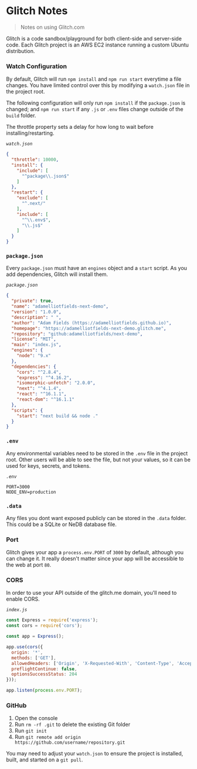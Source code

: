 # Glitch Notes
> Notes on using Glitch.com

Glitch is a code sandbox/playground for both client-side and server-side code. Each Glitch project
is an AWS EC2 instance running a custom Ubuntu distribution.


### Watch Configuration

By default, Glitch will run `npm install` and `npm run start` everytime a file changes. You have limited
control over this by modifying a `watch.json` file in the project root.

The following configuration will only run `npm install` if the `package.json` is changed; and
`npm run start` if any `.js` or `.env` files change outside of the `build` folder.

The throttle property sets a delay for how long to wait before installing/restarting.

*`watch.json`*

```json
{
  "throttle": 10000,
  "install": {
    "include": [
      "^package\\.json$"
    ]
  },
  "restart": {
    "exclude": [
      "^.next/"
    ],
    "include": [
      "^\\.env$",
      "\\.js$"
    ]
  }
}
```


### `package.json`

Every `package.json` must have an `engines` object and a `start` script. As you add dependencies,
Glitch will install them.

*`package.json`*

```json
{
  "private": true,
  "name": "adamelliotfields-next-demo",
  "version": "1.0.0",
  "description": " ",
  "author": "Adam Fields (https://adamelliotfields.github.io)",
  "homepage": "https://adamelliotfields-next-demo.glitch.me",
  "repository": "github:adamelliotfields/next-demo",
  "license": "MIT",
  "main": "index.js",
  "engines": {
    "node": "9.x"
  },
  "dependencies": {
    "cors": "^2.8.4",
    "express": "^4.16.2",
    "isomorphic-unfetch": "2.0.0",
    "next": "^4.1.4",
    "react": "^16.1.1",
    "react-dom": "^16.1.1"
  },
  "scripts": {
    "start": "next build && node ."
  }
}
```


### `.env`

Any environmental variables need to be stored in the `.env` file in the project root. Other users
will be able to see the file, but not your values, so it can be used for keys, secrets, and tokens.

*`.env`*

```
PORT=3000
NODE_ENV=production
```


### `.data`

Any files you dont want exposed publicly can be stored in the `.data` folder. This could be a
SQLite or NeDB database file.


### Port

Glitch gives your app a `process.env.PORT` of `3000` by default, although you can change it. It
really doesn't matter since your app will be accessible to the web at port `80`.


### CORS

In order to use your API outside of the glitch.me domain, you'll need to enable CORS.

*`index.js`*

```javascript
const Express = require('express');
const cors = require('cors');

const app = Express();

app.use(cors({
  origin: '*',
  methods: ['GET'],
  allowedHeaders: ['Origin', 'X-Requested-With', 'Content-Type', 'Accept'],
  preflightContinue: false,
  optionsSuccessStatus: 204
}));

app.listen(process.env.PORT);
```


### GitHub

1. Open the console
2. Run `rm -rf .git` to delete the existing Git folder
3. Run `git init`
4. Run `git remote add origin https://github.com/username/repository.git`

You may need to adjust your `watch.json` to ensure the project is installed, built, and started on a
`git pull`.

